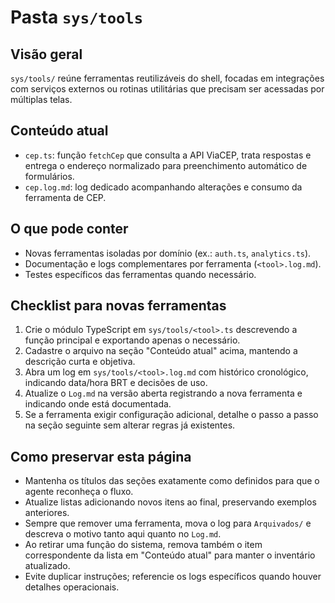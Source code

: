 # Pasta `sys/tools`

## Visão geral
`sys/tools/` reúne ferramentas reutilizáveis do shell, focadas em integrações com serviços externos ou rotinas utilitárias que precisam ser acessadas por múltiplas telas.

## Conteúdo atual
- `cep.ts`: função `fetchCep` que consulta a API ViaCEP, trata respostas e entrega o endereço normalizado para preenchimento automático de formulários.
- `cep.log.md`: log dedicado acompanhando alterações e consumo da ferramenta de CEP.

## O que pode conter
- Novas ferramentas isoladas por domínio (ex.: `auth.ts`, `analytics.ts`).
- Documentação e logs complementares por ferramenta (`<tool>.log.md`).
- Testes específicos das ferramentas quando necessário.

## Checklist para novas ferramentas
1. Crie o módulo TypeScript em `sys/tools/<tool>.ts` descrevendo a função principal e exportando apenas o necessário.
2. Cadastre o arquivo na seção "Conteúdo atual" acima, mantendo a descrição curta e objetiva.
3. Abra um log em `sys/tools/<tool>.log.md` com histórico cronológico, indicando data/hora BRT e decisões de uso.
4. Atualize o `Log.md` na versão aberta registrando a nova ferramenta e indicando onde está documentada.
5. Se a ferramenta exigir configuração adicional, detalhe o passo a passo na seção seguinte sem alterar regras já existentes.

## Como preservar esta página
- Mantenha os títulos das seções exatamente como definidos para que o agente reconheça o fluxo.
- Atualize listas adicionando novos itens ao final, preservando exemplos anteriores.
- Sempre que remover uma ferramenta, mova o log para `Arquivados/` e descreva o motivo tanto aqui quanto no `Log.md`.
- Ao retirar uma função do sistema, remova também o item correspondente da lista em "Conteúdo atual" para manter o inventário atualizado.
- Evite duplicar instruções; referencie os logs específicos quando houver detalhes operacionais.
